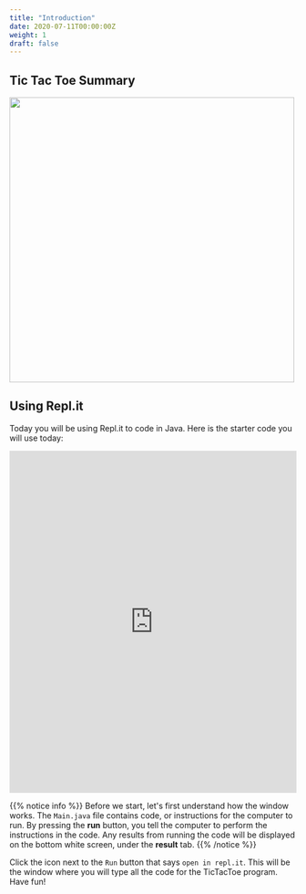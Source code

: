 ```yaml
---
title: "Introduction"
date: 2020-07-11T00:00:00Z
weight: 1
draft: false
---
```


## Tic Tac Toe Summary
<img src="../images/code.png" height="500"/> 

## Using Repl.it

Today you will be using Repl.it to code in Java. Here is the starter code you will use today:

<iframe height="600px" width="100%" src="https://repl.it/@nuevofoundation/JavaTicTacToeStarterCode?lite=true#Main.java" scrolling="no" frameborder="no" allowtransparency="true" allowfullscreen="true" sandbox="allow-forms allow-pointer-lock allow-popups allow-same-origin allow-scripts allow-modals"></iframe>

{{% notice info %}}
Before we start, let's first understand how the window works. The `Main.java` file contains code, or instructions for the computer to run. By pressing the <b>run</b> button, you tell the computer to perform the instructions in the code. Any results from running the code will be displayed on the bottom white screen, under the <b>result</b> tab. 
{{% /notice %}}

Click the icon next to the `Run` button that says `open in repl.it`. This will be the window where you will type all the code for the TicTacToe program. Have fun! 